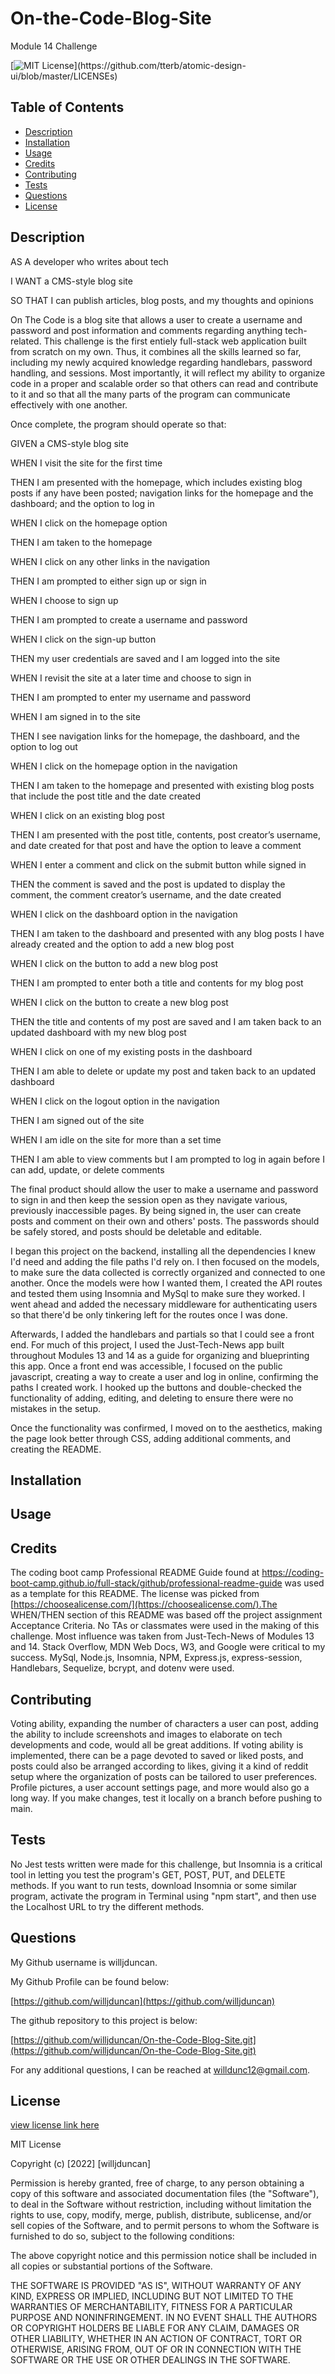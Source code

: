 # On-the-Code-Blog-Site
Module 14 Challenge

[![MIT License](https://img.shields.io/apm/l/atomic-design-ui.svg?)](https://github.com/tterb/atomic-design-ui/blob/master/LICENSEs)

        

## Table of Contents
- [Description](#description)
- [Installation](#installation)
- [Usage](#usage)
- [Credits](#credits)
- [Contributing](#contributing)
- [Tests](#tests)
- [Questions](#questions)
- [License](#license)  
        



## Description

AS A developer who writes about tech

I WANT a CMS-style blog site

SO THAT I can publish articles, blog posts, and my thoughts and opinions

On The Code is a blog site that allows a user to create a username and password and post information and comments regarding anything tech-related. This challenge is the first entiely full-stack web application built from scratch on my own. Thus, it combines all the skills learned so far, including my newly acquired knowledge regarding handlebars, password handling, and sessions. Most importantly, it will reflect my ability to organize code in a proper and scalable order so that others can read and contribute to it and so that all the many parts of the program can communicate effectively with one another. 

Once complete, the program should operate so that:

GIVEN a CMS-style blog site

WHEN I visit the site for the first time

THEN I am presented with the homepage, which includes existing blog posts if any have been posted; navigation links for the homepage and the dashboard; and the option to log in

WHEN I click on the homepage option

THEN I am taken to the homepage

WHEN I click on any other links in the navigation

THEN I am prompted to either sign up or sign in

WHEN I choose to sign up

THEN I am prompted to create a username and password

WHEN I click on the sign-up button

THEN my user credentials are saved and I am logged into the site

WHEN I revisit the site at a later time and choose to sign in

THEN I am prompted to enter my username and password

WHEN I am signed in to the site

THEN I see navigation links for the homepage, the dashboard, and the option to log out

WHEN I click on the homepage option in the navigation

THEN I am taken to the homepage and presented with existing blog posts that include the post title and the date created

WHEN I click on an existing blog post

THEN I am presented with the post title, contents, post creator’s username, and date created for that post and have the option to leave a comment

WHEN I enter a comment and click on the submit button while signed in

THEN the comment is saved and the post is updated to display the comment, the comment creator’s username, and the date created

WHEN I click on the dashboard option in the navigation

THEN I am taken to the dashboard and presented with any blog posts I have already created and the option to add a new blog post

WHEN I click on the button to add a new blog post

THEN I am prompted to enter both a title and contents for my blog post

WHEN I click on the button to create a new blog post

THEN the title and contents of my post are saved and I am taken back to an updated dashboard with my new blog post

WHEN I click on one of my existing posts in the dashboard

THEN I am able to delete or update my post and taken back to an updated dashboard

WHEN I click on the logout option in the navigation

THEN I am signed out of the site

WHEN I am idle on the site for more than a set time

THEN I am able to view comments but I am prompted to log in again before I can add, update, or delete comments

The final product should allow the user to make a username and password to sign in and then keep the session open as they navigate various, previously inaccessible pages. By being signed in, the user can create posts and comment on their own and others' posts. The passwords should be safely stored, and posts should be deletable and editable. 

I began this project on the backend, installing all the dependencies I knew I'd need and adding the file paths I'd rely on. I then focused on the models, to make sure the data collected is correctly organized and connected to one another. Once the models were how I wanted them, I created the API routes and tested them using Insomnia and MySql to make sure they worked. I went ahead and added the necessary middleware for authenticating users so that there'd be only tinkering left for the routes once I was done. 

Afterwards, I added the handlebars and partials so that I could see a front end. For much of this project, I used the Just-Tech-News app built throughout Modules 13 and 14 as a guide for organizing and blueprinting this app. Once a front end was accessible, I focused on the public javascript, creating a way to create a user and log in online, confirming the paths I created work. I hooked up the buttons and double-checked the functionality of adding, editing, and deleting to ensure there were no mistakes in the setup. 

Once the functionality was confirmed, I moved on to the aesthetics, making the page look better through CSS, adding additional comments, and creating the README. 




## Installation
<!-- 
Links to the repository can be found at [Questions](#questions).

While this project's repository is available on Github, the site it deployed to Heroku. 

 You must first clone the repo, then run the command "npm install" on the Terminal/Command Line in order to download the dependencies. Make sure to also download inquirer, express, console.table, and node-fetch using "npm install %package%" for each respective package. Double check to make sure package.json includes "type":"module". From there, you can fill out and edit your team. If you want to run tests, you also have to install mysql2. -->




## Usage

<!-- Once the project is cloned and the dependencies downloaded, type "npm start" to run the program. 

A screenshot of the program in action is shown below;

![screenshot of Active Site](/images/screenshot-active.png)

Screenshots of the Employee.mjs file and the employeeRoutes.js file are below: 

![screenshot of Employee.mjs](/images/screenshot-emp-mjs.png)
![screenshot of employeeRoutes](/images/screenshot-emp-routes.png)

A video explaining and demonstrating the app's functionality is below:

[https://drive.google.com/file/d/1JNGO7VeioG-pQlIhTpD2w3Q7CdHCPZYn/view](https://drive.google.com/file/d/1JNGO7VeioG-pQlIhTpD2w3Q7CdHCPZYn/view) -->


## Credits

The coding boot camp Professional README Guide found at https://coding-boot-camp.github.io/full-stack/github/professional-readme-guide was used as a template for this README. The license was picked from [https://choosealicense.com/](https://choosealicense.com/).The WHEN/THEN section of this README was based off the project assignment Acceptance Criteria. No TAs or classmates were used in the making of this challenge. Most influence was taken from Just-Tech-News of Modules 13 and 14. Stack Overflow, MDN Web Docs, W3, and Google were critical to my success. MySql, Node.js, Insomnia, NPM, Express.js, express-session, Handlebars, Sequelize, bcrypt, and dotenv were used. 




## Contributing

Voting ability, expanding the number of characters a user can post, adding the ability to include screenshots and images to elaborate on tech developments and code, would all be great additions. If voting ability is implemented, there can be a page devoted to saved or liked posts, and posts could also be arranged according to likes, giving it a kind of reddit setup where the organization of posts can be tailored to user preferences. Profile pictures, a user account settings page, and more would also go a long way. If you make changes, test it locally on a branch before pushing to main. 



## Tests

No Jest tests written were made for this challenge, but Insomnia is a critical tool in letting you test the program's GET, POST, PUT, and DELETE methods. If you want to run tests, download Insomnia or some similar program, activate the program in Terminal using "npm start", and then use the Localhost URL to try the different methods.  



## Questions

My Github username is willjduncan.


My Github Profile can be found below:

[https://github.com/willjduncan](https://github.com/willjduncan)


The github repository to this project is below:

[https://github.com/willjduncan/On-the-Code-Blog-Site.git](https://github.com/willjduncan/On-the-Code-Blog-Site.git)


For any additional questions, I can be reached at willdunc12@gmail.com.

<!-- ADD HEROKU -->



## License

[view license link here](https://choosealicense.com/licenses/mit/)

        
MIT License

Copyright (c) [2022] [willjduncan]

Permission is hereby granted, free of charge, to any person obtaining a copy
of this software and associated documentation files (the "Software"), to deal
in the Software without restriction, including without limitation the rights
to use, copy, modify, merge, publish, distribute, sublicense, and/or sell
copies of the Software, and to permit persons to whom the Software is
furnished to do so, subject to the following conditions:

The above copyright notice and this permission notice shall be included in all
copies or substantial portions of the Software.

THE SOFTWARE IS PROVIDED "AS IS", WITHOUT WARRANTY OF ANY KIND, EXPRESS OR
IMPLIED, INCLUDING BUT NOT LIMITED TO THE WARRANTIES OF MERCHANTABILITY,
FITNESS FOR A PARTICULAR PURPOSE AND NONINFRINGEMENT. IN NO EVENT SHALL THE
AUTHORS OR COPYRIGHT HOLDERS BE LIABLE FOR ANY CLAIM, DAMAGES OR OTHER
LIABILITY, WHETHER IN AN ACTION OF CONTRACT, TORT OR OTHERWISE, ARISING FROM,
OUT OF OR IN CONNECTION WITH THE SOFTWARE OR THE USE OR OTHER DEALINGS IN THE
SOFTWARE.


<!-- complete styling -->

